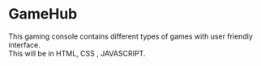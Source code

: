 # GameHub
This gaming console contains different types of games with user friendly interface.
<br>
This will be in HTML, CSS , JAVASCRIPT.
